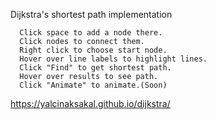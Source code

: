 Dijkstra's shortest path implementation

      Click space to add a node there.
      Click nodes to connect them.
      Right click to choose start node.
      Hover over line labels to highlight lines.
      Click "Find" to get shortest path.
      Hover over results to see path.
      Click "Animate" to animate.(Soon)

https://yalcinaksakal.github.io/dijkstra/

